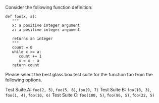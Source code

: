 Consider the following function definition:

```
def foo(x, a):
   """
   x: a positive integer argument
   a: a positive integer argument

   returns an integer
   """
   count = 0
   while x >= a:
      count += 1
      x = x - a
   return count
```

Please select the best glass box test suite for the function foo from the following options.

Test Suite A: `foo(2, 5)`, `foo(5, 6)`, `foo(9, 7)`
Test Suite B: `foo(10, 3)`, `foo(1, 4)`, `foo(10, 6)`
Test Suite C: `foo(100, 5)`, `foo(96, 5)`, `foo(22, 5)`